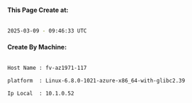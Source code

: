
   
#### This Page Create at:

```bash

2025-03-09 - 09:46:33 UTC

```

#### Create By Machine:

```bash

Host Name : fv-az1971-117

platform  : Linux-6.8.0-1021-azure-x86_64-with-glibc2.39

Ip Local  : 10.1.0.52

```

